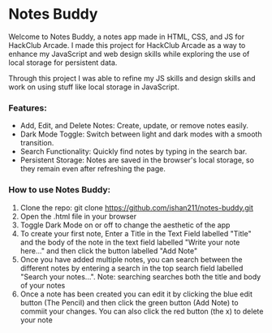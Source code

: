# Notes Buddy
Welcome to Notes Buddy, a notes app made in HTML, CSS, and JS for HackClub Arcade. I made this project for HackClub Arcade as a way to enhance my JavaScript and web design skills while exploring the use of local storage for persistent data.

Through this project I was able to refine my JS skills and design skills and work on using stuff like local storage in JavaScript.

### Features:

* Add, Edit, and Delete Notes: Create, update, or remove notes easily.
* Dark Mode Toggle: Switch between light and dark modes with a smooth transition.
* Search Functionality: Quickly find notes by typing in the search bar.
* Persistent Storage: Notes are saved in the browser's local storage, so they remain even after refreshing the page.


### How to use Notes Buddy:
1) Clone the repo: git clone https://github.com/ishan211/notes-buddy.git
2) Open the .html file in your browser
3) Toggle Dark Mode on or off to change the aesthetic of the app
4) To create your first note, Enter a Title in the Text Field labelled "Title" and the body of the note in the text field labelled "Write your note here..." and then click the button labelled "Add Note"
5) Once you have added multiple notes, you can search between the different notes by entering a search in the top search field labelled "Search your notes...". Note: searching searches both the title and body of your notes
6) Once a note has been created you can edit it by clicking the blue edit button (The Pencil) and then click the green button (Add Note) to commiit your changes. You can also click the red button (the x) to delete your note 
